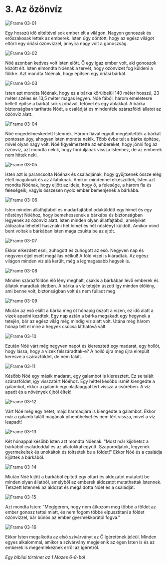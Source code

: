 # 3. Az özönvíz

![Frame 03-01](https://cdn.door43.org/obs/jpg/360px/obs-en-03-01.jpg)

Egy hosszú idő elteltével sok ember élt a világon. Nagyon gonoszak és erőszakosak lettek az emberek. Isten úgy döntött, hogy az egész világot eltörli egy óriási özönvízzel, annyira nagy volt a gonoszság.

![Frame 03-02](https://cdn.door43.org/obs/jpg/360px/obs-en-03-02.jpg)

Nóé azonban kedves volt Isten előtt. Ő egy igaz ember volt, aki gonoszok között élt. Isten elmondta Nóénak a tervét, hogy özönvizet fog küldeni a földre. Azt mondta Nóénak, hogy építsen egy óriási bárkát.

![Frame 03-03](https://cdn.door43.org/obs/jpg/360px/obs-en-03-03.jpg)

Isten azt mondta Nóénak, hogy ez a bárka körülbelül 140 méter hosszú, 23 méter széles és 13,5 méter magas legyen. Nóé fából, három emeletesre kellett építse a bárkát sok szobával, tetővel és egy ablakkal. A bárka biztonságban tarthatta Nóét, a családját és mindenféle szárazföldi állatot az özönvíz alatt.

![Frame 03-04](https://cdn.door43.org/obs/jpg/360px/obs-en-03-04.jpg)

Nóé engedelmeskedett Istennek. Három fiával együtt megépítették a bárkát pontosan úgy, ahogyan Isten mondta nekik. Több évbe telt a bárka építése, mivel olyan nagy volt. Nóé figyelmeztette az embereket, hogy jönni fog az özönvíz, azt mondta nekik, hogy forduljanak vissza Istenhez, de az emberek nem hittek neki.

![Frame 03-05](https://cdn.door43.org/obs/jpg/360px/obs-en-03-05.jpg)

Isten azt is parancsolta Nóénak és családjának, hogy gyűjtsenek össze elég ételt maguknak és az állatoknak. Amikor mindennel elkészültek, Isten azt mondta Nóénak, hogy eljött az ideje, hogy ő, a felesége, a három fia és feleségeik, vagyis összesen nyolc ember bemenjenek a bárkába.

![Frame 03-06](https://cdn.door43.org/obs/jpg/360px/obs-en-03-06.jpg)

Isten minden állatfajtából és madárfajtából odaküldött egy hímet és egy nőstényt Nóéhoz, hogy bemehessenek a bárkába és biztonságban legyenek az özönvíz alatt. Isten minden olyan állatfajtából, amelyiket áldozatra lehetett használni hét hímet és hét nőstényt küldött. Amikor mind bent voltak a bárkában Isten maga csukta be az ajtót.

![Frame 03-07](https://cdn.door43.org/obs/jpg/360px/obs-en-03-07.jpg)

Ekkor elkezdett esni, zuhogott és zuhogott az eső. Negyven nap és negyven éjjel esett megállás nélkül! A föld vizei is kiáradtak. Az egész világon minden víz alá került, még a legmagasabb hegyek is.

![Frame 03-08](https://cdn.door43.org/obs/jpg/360px/obs-en-03-08.jpg)

Minden szárazföldön élő lény meghalt, csakis a bárkában levő emberek és állatok maradtak életben. A bárka a víz tetején úszott így minden élőlény, ami benne volt, biztonságban volt és nem fulladt meg.

![Frame 03-09](https://cdn.door43.org/obs/jpg/360px/obs-en-03-09.jpg)

Miután az eső elállt a bárka még öt hónapig úszott a vízen, ez idő alatt a vizek apadni kezdtek. Egy nap aztán a bárka megakadt egy hegynek a tetején, bár az egész világ még mindig víz alatt volt. Utána még három hónap telt el mire a hegyek csúcsa láthatóvá vált.

![Frame 03-10](https://cdn.door43.org/obs/jpg/360px/obs-en-03-10.jpg)

Ezután Nóé várt még negyven napot és kieresztett egy madarat, egy hollót, hogy lássa, hogy a vizek felszáradtak-e? A holló újra meg újra elrepült keresve a szárazföldet, de nem talált.

![Frame 03-11](https://cdn.door43.org/obs/jpg/360px/obs-en-03-11.jpg)

Később Nóé egy másik madarat, egy galambot is kieresztett. Ez se talált szárazföldet, így visszatért Nóéhoz. Egy héttel később ismét kiengedte a galambot, ekkor a galamb egy olajfaággal tért vissza a csőrében. A víz apadt és a növények újból éltek!

![Frame 03-12](https://cdn.door43.org/obs/jpg/360px/obs-en-03-12.jpg)

Várt Nóé még egy hetet, majd harmadjára is kiengedte a galambot. Ekkor már a galamb talált magának pihenőhelyet és nem tért vissza, mivel a víz leapadt!

![Frame 03-13](https://cdn.door43.org/obs/jpg/360px/obs-en-03-13.jpg)

Két hónappal később Isten azt mondta Nóénak: "Most már kijöhetsz a bárkából családoddal és az állatokkal együtt. Szaporodjatok, legyenek gyermekeitek és unokáitok és töltsétek be a földet!" Ekkor Nóé és a családja kijöttek a bárkából.

![Frame 03-14](https://cdn.door43.org/obs/jpg/360px/obs-en-03-14.jpg)

Miután Nóé kijött a bárkából épített egy oltárt és áldozatot mutatott be minden olyan állatból, amelyből az emberek áldozatot mutathattak Istennek. Tetszett Istennek az áldozat és megáldotta Nóét és a családját.

![Frame 03-15](https://cdn.door43.org/obs/jpg/360px/obs-en-03-15.jpg)

Azt mondta Isten: "Megígérem, hogy nem átkozom meg többé a földet az ember gonosz tettei miatt, és nem fogom többé elpusztítani a földet özönvízzel, bár bűnös az ember gyermekkorától fogva."

![Frame 03-16](https://cdn.door43.org/obs/jpg/360px/obs-en-03-16.jpg)

Ekkor Isten megalkotta az első szivárványt az Ő ígéretének jeléül. Minden egyes alkalommal, amikor a szivárvány megjelenik az égen Isten is és az emberek is megemlékeznek erről az ígéretről.

_Egy bibliai történet az 1 Mózes 6-8-ból_
